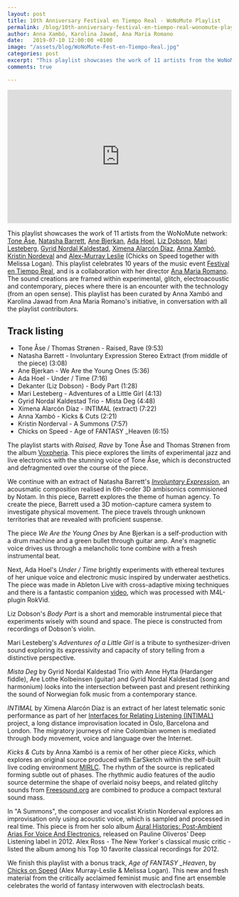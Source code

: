 ```yaml
---
layout: post
title: 10th Anniversary Festival en Tiempo Real - WoNoMute Playlist
permalink: /blog/10th-anniversary-festival-en-tiempo-real-wonomute-playlist/
author: Anna Xambó, Karolina Jawad, Ana Maria Romano
date:   2019-07-10 12:00:00 +0100
image: "/assets/blog/WoNoMute-Fest-en-Tiempo-Real.jpg"
categories: post
excerpt: "This playlist showcases the work of 11 artists from the WoNoMute network: Tone Åse, Natasha Barrett, Ane Bjerkan, Ada Hoel, Liz Dobson, Mari Lesteberg, Gyrid Nordal Kaldestad, Ximena Alarcón Díaz, Anna Xambó, Kristin Nordeval and Alex-Murray Leslie (Chicks on Speed together with Melissa Logan). This playlist celebrates 10 years of the music event Festival en Tiempo Real, and is a collaboration with her director Ana Maria Romano. The sound creations are framed within experimental, glitch, electroacoustic, electronic and contemporary, pieces where there is an encounter with technology (from an open sense). This playlist has been curated by Anna Xambó and Karolina Jawad from Ana Maria Romano's initiative, in collaboration with all the playlist contributors."
comments: true

---
```



<!-- <figure style="float:left;margin-right:15px;max-width:40%">
   <img src="/assets/blog/WoNoMute-Fest-en-Tiempo-Real.jpg"
      alt="WoNoMute + Fest en Tiempo Real 10 Años / 10 Years"/>
   <figcaption>WoNoMute + Fest en Tiempo Real 10 Años / 10 Years </figcaption>
</figure> -->

<iframe width="100%" height="300" scrolling="no" frameborder="no" allow="autoplay" src="https://w.soundcloud.com/player/?url=https%3A//api.soundcloud.com/playlists/818348265%3Fsecret_token%3Ds-6tpgC&color=%23ff5500&auto_play=false&hide_related=false&show_comments=true&show_user=true&show_reposts=false&show_teaser=true&visual=true"></iframe>

<br />

This playlist showcases the work of 11 artists from the WoNoMute network: [Tone Åse](http://wonomute.no/directory-of-wonomute/tone-aase/), [Natasha Barrett](http://wonomute.no/directory-of-wonomute/natasha-barrett/), [Ane Bjerkan](http://wonomute.no/directory-of-wonomute/ane-bjerkan/), [Ada Hoel](http://wonomute.no/directory-of-wonomute/ada-hoel/), [Liz Dobson](https://www.google.com/url?sa=t&rct=j&q=&esrc=s&source=web&cd=1&ved=2ahUKEwjQwMPK3qjjAhUL3xoKHeC3A7wQFjAAegQIAxAB&url=https%3A%2F%2Fdrlizdobson.com%2F&usg=AOvVaw3dNm7m0L7M-8t91_D2Sx8R), [Mari Lesteberg](http://wonomute.no/directory-of-wonomute/mari-lesteberg/), [Gyrid Nordal Kaldestad](http://wonomute.no/directory-of-wonomute/gyrid-nordal-kaldestad/), [Ximena Alarcón Díaz](http://wonomute.no/directory-of-wonomute/ximena-alarcon/), [Anna Xambó](http://wonomute.no/directory-of-wonomute/anna-xambo/), [Kristin Nordeval](http://wonomute.no/directory-of-wonomute/kristin-norderval/) and [Alex-Murray Leslie](http://wonomute.no/directory-of-wonomute/alex-murray-leslie/) (Chicks on Speed together with Melissa Logan). This playlist celebrates 10 years of the music event [Festival en Tiempo Real](https://tiemporealyladob.wordpress.com/), and is a collaboration with her director [Ana Maria Romano](https://soundcloud.com/anamariaromano). The sound creations are framed within experimental, glitch, electroacoustic and contemporary, pieces where there is an encounter with the technology (from an open sense). This playlist has been curated by Anna Xambó and Karolina Jawad from Ana Maria Romano's initiative, in conversation with all the playlist contributors.

## Track listing

* Tone Åse / Thomas Strønen - Raised, Rave (9:53)
* Natasha Barrett - Involuntary Expression Stereo Extract (from middle of the piece) (3:08)
* Ane Bjerkan - We Are the Young Ones (5:36)
* Ada Hoel - Under / Time (7:16)
* Dekanter (Liz Dobson) - Body Part (1:28)
* Mari Lesteberg - Adventures of a Little Girl (4:13)
* Gyrid Nordal Kaldestad Trio - Mista Deg (4:48)
* Ximena Alarcón Díaz - INTIMAL (extract) (7:22)
* Anna Xambó - Kicks & Cuts (2:21)
* Kristin Norderval - A Summons (7:57)
* Chicks on Speed - Age of FANTASY \_Heaven (6:15)

The playlist starts with *Raised, Rave* by Tone Åse and Thomas Strønen from the album [Voxpheria](https://www.discogs.com/Tone-Åse-Thomas-Strønen-Voxpheria/release/3406112). This piece explores the limits of experimental jazz and live electronics with the stunning voice of Tone Åse, which is deconstructed and defragmented over the course of the piece.

We continue with an extract of Natasha Barrett's [*Involuntary Expression*](http://www.natashabarrett.org/Involuntary_Expression.html), an acousmatic composition realised in 6th-order 3D ambisonics commisioned by Notam. In this piece, Barrett explores the theme of human agency. To create the piece, Barrett used a 3D motion-capture camera system to investigate physical movement. The piece travels through unknown territories that are revealed with proficient suspense.

The piece *We Are the Young Ones* by Ane Bjerkan is a self-production with a drum machine and a green bullet through guitar amp. Ane's magnetic voice drives us through a melancholic tone combine with a fresh instrumental beat.

Next, Ada Hoel's *Under / Time* brightly experiments with ethereal textures of her unique voice and electronic music inspired by underwater aesthetics. The piece was made in Ableton Live with cross-adaptive mixing techniques and there is a fantastic companion [video](https://www.youtube.com/watch?v=IGWvbBqAlX8), which was processed with M4L-plugin RokVid.

Liz Dobson's *Body Part* is a short and memorable instrumental piece that experiments wisely with sound and space. The piece is constructed from recordings of Dobson's violin.

Mari Lesteberg's *Adventures of a Little Girl* is a tribute to synthesizer-driven sound exploring its expressivity and capacity of story telling from a distinctive perspective.

*Mista Deg* by Gyrid Nordal Kaldestad Trio with Anne Hytta (Hardanger fiddle), Are Lothe Kolbeinsen (guitar) and Gyrid Nordal Kaldestad (song and harmonium) looks into the intersection between past and present rethinking the sound of Norwegian folk music from a contemporary stance.

*INTIMAL* by Ximena Alarcón Díaz is an extract of her latest telematic sonic performance as part of her [Interfaces for Relating Listening (INTIMAL)](https://intimal.net/) project, a long distance improvisation located in Oslo, Barcelona and London. The migratory journeys of nine Colombian women is mediated through body movement, voice and language over the Internet.

*Kicks & Cuts* by Anna Xambó is a remix of her other piece *Kicks*, which explores an original source produced with EarSketch within the self-built live coding environment [MIRLC](https://github.com/axambo/MIRLC). The rhythm of the source is replicated forming subtle out of phases. The rhythmic audio features of the audio source determine the shape of overlaid noisy beeps, and related glitchy sounds from [Freesound.org](https://freesound.org) are combined to produce a compact textural sound mass.

In "A Summons", the composer and vocalist Kristin Norderval explores an improvisation only using acoustic voice, which is sampled and processed in real time. This piece is from her solo album [Aural Histories: Post-Ambient Arias For Voice And Electronics](https://www.discogs.com/Kristin-Norderval-Aural-Histories-Post-Ambient-Arias-For-Voice-And-Electronics/release/4568718), released on Pauline Oliveros' Deep Listening label in 2012.  Alex Ross - The New Yorker´s classical music critic - listed the album among his Top 10 favorite classical recordings for 2012.

We finish this playlist with a bonus track, *Age of FANTASY \_Heaven*, by [Chicks on Speed](http://chicksonspeed.com/) (Alex Murray-Leslie & Melissa Logan). This new and fresh material from the critically acclaimed feminist music and fine art ensemble celebrates the world of fantasy interwoven with electroclash beats.
